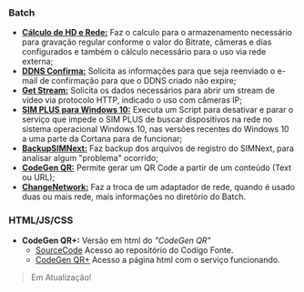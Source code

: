 ### Batch
- [**Cálculo de HD e Rede:**](https://github.com/pasheko/PashekoDrive/blob/master/Old/Calculo%20de%20HD%20e%20Rede.bat "Source")  Faz o calculo para o armazenamento necessário para gravação regular conforme o valor do Bitrate, câmeras e dias configurados e também o cálculo necessário para o uso 	via rede externa;
- [**DDNS Confirma:**](https://github.com/pasheko/PashekoDrive/blob/master/Old/DDNS%20confirma.bat "Source") Solicita as informações para que seja reenviado o e-mail de confirmação para que o DDNS criado não expire;
- [**Get Stream:**](https://github.com/pasheko/PashekoDrive/blob/master/Old/GetStream.bat "Source") Solicita os dados necessários para abrir um stream de vídeo via protocolo HTTP, indicado o uso com câmeras IP;
- [**SIM PLUS para Windows 10:**](https://github.com/pasheko/PashekoDrive/blob/master/Old/SIM%20PLUS%20para%20Windows%2010.bat "Source") Executa um Script para desativar e parar o serviço que impede o SIM PLUS de buscar dispositivos na rede no sistema operacional Windows 10, nas versões recentes do Windows 10 a uma parte da Cortana para de funcionar;
- [**BackupSIMNext:**](https://github.com/pasheko/PashekoDrive/tree/master/Backup%20SIM%20Next "Source") Faz backup dos arquivos de registro do SIMNext, para analisar algum "problema" ocorrido;
- [**CodeGen QR:**](https://github.com/pasheko/PashekoDrive/tree/master/CodeGen%20QR%2B "Source") Permite gerar um QR Code a partir de um conteúdo (Text ou URL);
- [**ChangeNetwork:**](https://github.com/pasheko/PashekoDrive/tree/master/ChangeNetwork "Source") Faz a troca de um adaptador de rede, quando é usado duas ou mais rede, mais informações no diretório do Batch.

### HTML/JS/CSS
* **CodeGen QR+:** Versão em html do _"CodeGen QR"_
  * [SourceCode](https://github.com/pasheko/pasheko.github.io "Source") Acesso ao repositório do Codigo Fonte.
  * [CodeGen QR+](http://pasheko.github.io "CodeGen QR+ - Pasheko") Acesso a página html com o serviço funcionando.


> Em Atualização!
